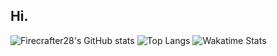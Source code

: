 ## Hi.
![Firecrafter28's GitHub stats](https://github-readme-stats.vercel.app/api?username=Firecrafter28&show_icons=true&theme=dark)
![Top Langs](https://github-readme-stats.vercel.app/api/top-langs/?username=Firecrafter28&show_icons=true&theme=dark&langs_count=20&layout=donut)
![Wakatime Stats](https://github-readme-stats.vercel.app/api/wakatime?username=Firecrafter28)
